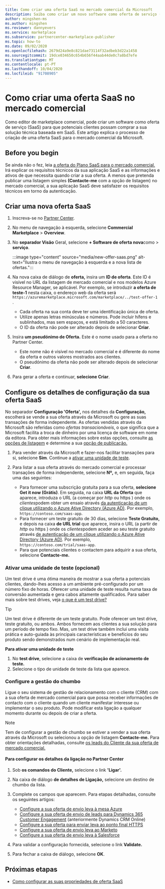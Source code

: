 ```yaml
---
title: Como criar uma oferta SaaS no mercado comercial da Microsoft
description: Saiba como criar um novo software como oferta de serviço (SaaS) para listagem ou venda no Microsoft AppSource, Azure Marketplace ou através do programa Cloud Solution Provider (CSP) utilizando o portal de marketplace comercial no Microsoft Partner Center.
author: mingshen-ms
ms.author: mingshen
ms.reviewer: dannyevers
ms.service: marketplace
ms.subservice: partnercenter-marketplace-publisher
ms.topic: how-to
ms.date: 09/02/2020
ms.openlocfilehash: 2679d24a9e8c821dae73114f32adbeb3d22a1458
ms.sourcegitcommit: 19dce034650c654b656f44aab44de0c7a8bd7efe
ms.translationtype: MT
ms.contentlocale: pt-PT
ms.lasthandoff: 10/04/2020
ms.locfileid: "91708905"
---
```

# <a name="how-to-create-a-saas-offer-in-the-commercial-marketplace"></a>Como criar uma oferta SaaS no mercado comercial

Como editor de marketplace comercial, pode criar um software como oferta de serviço (SaaS) para que potenciais clientes possam comprar a sua solução técnica baseada em SaaS. Este artigo explica o processo de criação de uma oferta SaaS para o mercado comercial da Microsoft.

## <a name="before-you-begin"></a>Before you begin

Se ainda não o fez, leia [a oferta do Plano SaaS para o mercado comercial.](plan-saas-offer.md) Irá explicar os requisitos técnicos da sua aplicação SaaS e as informações e ativos de que necessita quando criar a sua oferta. A menos que pretenda publicar uma listagem simples **(Contacte-me** com a opção de listagem) no mercado comercial, a sua aplicação SaaS deve satisfazer os requisitos técnicos em torno da autenticação.

## <a name="create-a-new-saas-offer"></a>Criar uma nova oferta SaaS

1. Inscreva-se no [Partner Center](https://partner.microsoft.com/dashboard/home).
1. No menu de navegação à esquerda, selecione **Commercial Marketplace**  >  **Overview**.
1. No **separador Visão** Geral, selecione **+ Software de oferta nova**como  >  **serviço**.

   :::image type="content" source="media/new-offer-saas.png" alt-text="Ilustra o menu de navegação à esquerda e a nova lista de ofertas.":::

1. Na nova caixa de diálogo de **oferta,** insira um **ID de oferta**. Este ID é visível no URL da listagem de mercado comercial e nos modelos Azure Resource Manager, se aplicável. Por exemplo, se introduzir **a oferta de teste-1** nesta caixa, o endereço web da oferta será `https://azuremarketplace.microsoft.com/marketplace/../test-offer-1` .
   + Cada oferta na sua conta deve ter uma identificação única de oferta.
   + Utilize apenas letras minúsculas e números. Pode incluir hífens e sublinhados, mas sem espaços, e está limitado a 50 caracteres.
   + O ID da oferta não pode ser alterado depois de selecionar **Criar**.

1. Insira **um pseudónimo de Oferta.** Este é o nome usado para a oferta no Partner Center.

   + Este nome não é visível no mercado comercial e é diferente do nome da oferta e outros valores mostrados aos clientes.
   + O pseudónimo da oferta não pode ser alterado depois de selecionar **Criar**.
1. Para gerar a oferta e continuar, **selecione Criar**.

## <a name="configure-your-saas-offer-setup-details"></a>Configure os detalhes de configuração da sua oferta SaaS

No separador **Configuração 'Oferta',** nos detalhes da **Configuração,** escolherá se vende a sua oferta através da Microsoft ou gere as suas transações de forma independente. As ofertas vendidas através da Microsoft são referidas como _ofertas transacionáveis_, o que significa que a Microsoft facilita a troca de dinheiro por uma licença de software em nome da editora. Para obter mais informações sobre estas opções, consulte [as opções de listagem](plan-saas-offer.md#listing-options) e determine a sua [opção de publicação.](determine-your-listing-type.md)

1. Para vender através da Microsoft e fazer-nos facilitar transações para si, selecione **Sim**. Continue a [ativar uma unidade de teste](#enable-a-test-drive-optional).

1. Para listar a sua oferta através do mercado comercial e processar transações de forma independente, selecione **Nº,** e, em seguida, faça uma das seguintes:
   + Para fornecer uma subscrição gratuita para a sua oferta, **selecione Get it now (Grátis)**. Em seguida, na caixa **URL da Oferta** que aparece, introduza o URL (a começar por *http* ou https ) onde os *clientes*podem obter um ensaio através [da autenticação de um clique utilizando o Azure Ative Directory (Azure AD)](marketplace-saas-applications-technical-publishing-guide.md#using-azure-active-directory-to-enable-trials). Por exemplo, `https://contoso.com/saas-app`.
   + Para fornecer um teste gratuito de 30 dias, selecione **Teste Gratuito,** e depois na caixa **de URL trial** que aparece, insira o URL (a partir de *http* ou https ) onde os *clientes*podem aceder ao seu teste gratuito através [de autenticação de um clique utilizando o Azure Ative Directory (Azure AD)](marketplace-saas-applications-technical-publishing-guide.md#using-azure-active-directory-to-enable-trials). Por exemplo, `https://contoso.com/trial/saas-app`.
   + Para que potenciais clientes o contactem para adquirir a sua oferta, selecione **Contacte-me.**

### <a name="enable-a-test-drive-optional"></a>Ativar uma unidade de teste (opcional)

Um test drive é uma ótima maneira de mostrar a sua oferta a potenciais clientes, dando-lhes acesso a um ambiente pré-configurado por um número fixo de horas. Oferecer uma unidade de teste resulta numa taxa de conversão aumentada e gera cabos altamente qualificados. Para saber mais sobre test drives, veja [o que é um test drive?](partner-center-portal/test-drive.md)

> [!TIP]
> Um test drive é diferente de um teste gratuito. Pode oferecer um test drive, teste gratuito, ou ambos. Ambos fornecem aos clientes a sua solução para um período de tempo fixo. Mas, um test drive também inclui uma visita prática e auto-guiada às principais características e benefícios do seu produto sendo demonstrados num cenário de implementação real.

**Para ativar uma unidade de teste**
1.  No **test drive**, selecione a caixa de **verificação de acionamento de teste.**
1.  Selecione o tipo de unidade de teste da lista que aparece.

### <a name="configure-lead-management"></a>Configure a gestão do chumbo

Ligue o seu sistema de gestão de relacionamento com o cliente (CRM) com a sua oferta de mercado comercial para que possa receber informações de contacto com o cliente quando um cliente manifestar interesse ou implementar o seu produto. Pode modificar esta ligação a qualquer momento durante ou depois de criar a oferta.

> [!NOTE]
> Tem de configurar a gestão de chumbo se estiver a vender a sua oferta através da Microsoft ou selecionou a opção de listagem **Contacte-me.** Para obter orientações detalhadas, consulte [os leads do Cliente da sua oferta de mercado comercial.](partner-center-portal/commercial-marketplace-get-customer-leads.md)

#### <a name="to-configure-the-connection-details-in-partner-center"></a>Para configurar os detalhes da ligação no Partner Center

1.  Sob **os comandos do Cliente,** selecione o link **'Ligar'.**
1. Na caixa de diálogo **de detalhes de Ligação,** selecione um destino de chumbo da lista.
1. Complete os campos que aparecem. Para etapas detalhadas, consulte os seguintes artigos:

   - [Configure a sua oferta de envio leva à mesa Azure](./partner-center-portal/commercial-marketplace-lead-management-instructions-azure-table.md#configure-your-offer-to-send-leads-to-the-azure-table)
   - [Configure a sua oferta de envio de leads para Dynamics 365 Customer Engagement](./partner-center-portal/commercial-marketplace-lead-management-instructions-dynamics.md#configure-your-offer-to-send-leads-to-dynamics-365-customer-engagement) (anteriormente Dynamics CRM Online)
   - [Configure a sua oferta para enviar leva ao ponto final HTTPS](./partner-center-portal/commercial-marketplace-lead-management-instructions-https.md#configure-your-offer-to-send-leads-to-the-https-endpoint)
   - [Configure a sua oferta de envio leva ao Marketo](./partner-center-portal/commercial-marketplace-lead-management-instructions-marketo.md#configure-your-offer-to-send-leads-to-marketo)
   - [Configure a sua oferta de envio leva à Salesforce](./partner-center-portal/commercial-marketplace-lead-management-instructions-salesforce.md#configure-your-offer-to-send-leads-to-salesforce)

1. Para validar a configuração fornecida, selecione o link **Validate.**
1. Para fechar a caixa de diálogo, selecione **OK**.

## <a name="next-steps"></a>Próximas etapas

- [Como configurar as suas propriedades de oferta SaaS](create-new-saas-offer-properties.md)
